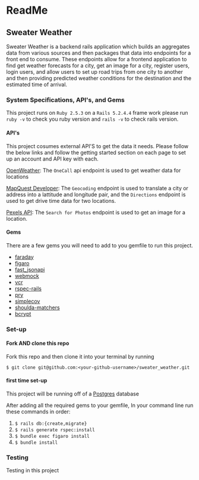 # ReadMe

## Sweater Weather

  Sweater Weather is a backend rails application which builds an aggregates data from various sources and then packages that data into endpoints for a front end to consume. These endpoints allow for a frontend application to find get weather forecasts for a city, get an image for a city, register users, login users, and allow users to set up road trips from one city to another and then providing predicted weather conditions for the destination and the estimated time of arrival.

### System Specifications, API's, and Gems

This project runs on `Ruby 2.5.3` on a `Rails 5.2.4.4` frame work please run `ruby -v` to check you ruby version and `rails -v` to check rails version.

#### API's

This project cosumes external API'S to get the data it needs. Please follow the below links and follow the getting started section on each page to set up an account and API key with each.

[OpenWeather](https://openweathermap.org/): The `OneCall` api endpoint is used to get weather data for locations

[MapQuest Developer](https://developer.mapquest.com/): The `Geocoding` endpoint is used to translate a city or address into a lattitude and longitude pair, and the `Directions` endpoint is used to get drive time data for two locations.

[Pexels API](https://www.pexels.com/api/): The `Search for Photos` endpoint is used to get an image for a location.

#### Gems

There are a few gems you will need to add to you gemfile to run this project.
* [faraday](https://github.com/lostisland/faraday)
* [figaro](https://github.com/laserlemon/figaro)
* [fast_jsonapi](https://github.com/Netflix/fast_jsonapi)
* [webmock](https://github.com/bblimke/webmock)
* [vcr](https://github.com/vcr/vcr)
* [rspec-rails](https://github.com/rspec/rspec-rails)
* [pry](https://github.com/pry/pry)
* [simplecov](https://github.com/simplecov-ruby/simplecov)
* [shoulda-matchers](https://github.com/thoughtbot/shoulda-matchers)
* [bcrypt](https://github.com/codahale/bcrypt-ruby)


### Set-up

#### Fork AND clone this repo

Fork this repo and then clone it into your terminal by running

`$ git clone git@github.com:<your-github-username>/sweater_weather.git`

#### first time set-up

This project will be running off of a [Postgres](https://www.postgresql.org/) database

After adding all the required gems to your gemfile, In your command line run these commands in order:

1. `$ rails db:{create,migrate}`
2. `$ rails generate rspec:install`
3. `$ bundle exec figaro install`
4. `$ bundle install`

### Testing

Testing in this project 


